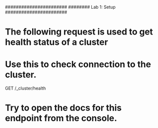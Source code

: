 #######################
######## Lab 1: Setup
#######################

# The following request is used to get health status of a cluster
# Use this to check connection to the cluster.
GET /_cluster/health

# Try to open the docs for this endpoint from the console.
